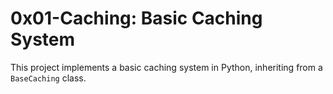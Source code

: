 # 0x01-Caching: Basic Caching System

This project implements a basic caching system in Python, inheriting from a `BaseCaching` class.
